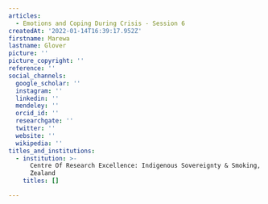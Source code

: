 ```yaml
---
articles:
  - Emotions and Coping During Crisis - Session 6
createdAt: '2022-01-14T16:39:17.952Z'
firstname: Marewa
lastname: Glover
picture: ''
picture_copyright: ''
reference: ''
social_channels:
  google_scholar: ''
  instagram: ''
  linkedin: ''
  mendeley: ''
  orcid_id: ''
  researchgate: ''
  twitter: ''
  website: ''
  wikipedia: ''
titles_and_institutions:
  - institution: >-
      Centre Of Research Excellence: Indigenous Sovereignty & Smoking, New
      Zealand
    titles: []

---
```

